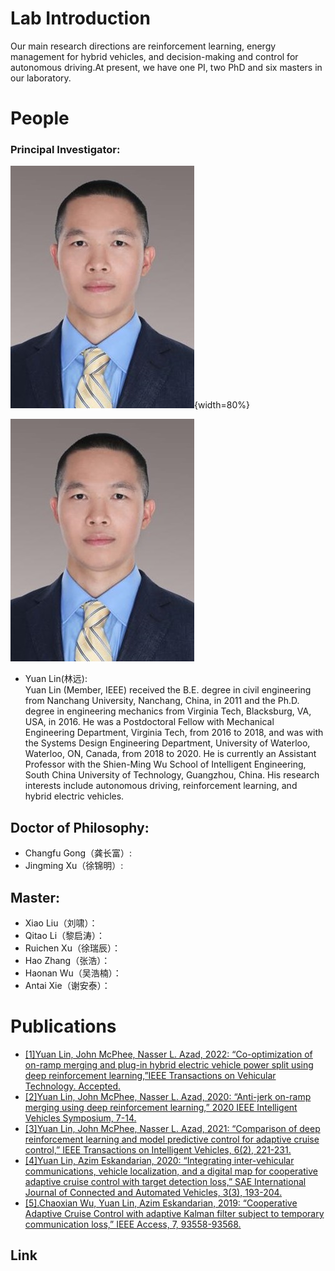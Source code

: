 # Lab Introduction
Our main research directions are reinforcement learning, energy management for hybrid vehicles, and decision-making and control for autonomous driving.At present, we have one PI, two PhD and six masters in our laboratory.

# People
### Principal Investigator:




![YuanLin.jpg](_resources/YuanLin.jpg){width=80%}

<img src = "_resources/YuanLin.jpg">





* Yuan Lin(林远):<br />Yuan Lin (Member, IEEE) received the B.E. degree in civil engineering from Nanchang University, Nanchang, China, in 2011 and the Ph.D. degree in engineering mechanics from Virginia Tech, Blacksburg, VA, USA, in 2016. He was a Postdoctoral Fellow with Mechanical Engineering Department, Virginia Tech, from 2016 to 2018, and was with the Systems Design Engineering Department, University of Waterloo, Waterloo, ON, Canada, from 2018 to 2020. He is currently an Assistant Professor with the Shien-Ming Wu School of Intelligent Engineering, South China University of Technology, Guangzhou, China. His research interests include autonomous driving, reinforcement learning, and hybrid electric vehicles.

## Doctor of Philosophy:
* Changfu Gong（龚长富）:
* Jingming Xu（徐锦明）:    


## Master:
* Xiao Liu（刘啸）：
* Qitao Li（黎启涛）：
* Ruichen Xu（徐瑞辰）：
* Hao Zhang（张浩）：
* Haonan Wu（吴浩楠）：
* Antai Xie（谢安泰）：
	
# Publications
* [[1]Yuan Lin, John McPhee, Nasser L. Azad, 2022: “Co-optimization of on-ramp merging and plug-in hybrid electric vehicle power split using deep reinforcement learning,”IEEE Transactions on Vehicular Technology. Accepted.](https://ieeexplore.ieee.org/abstract/document/9757859)
* [[2]Yuan Lin, John McPhee, Nasser L. Azad, 2020: “Anti-jerk on-ramp merging using deep reinforcement learning,” 2020 IEEE Intelligent Vehicles Symposium, 7-14.](https://ieeexplore.ieee.org/document/9304647)
* [[3]Yuan Lin, John McPhee, Nasser L. Azad, 2021: “Comparison of deep reinforcement learning and model predictive control for adaptive cruise control,” IEEE Transactions on Intelligent Vehicles,  6(2), 221-231.](https://ieeexplore.ieee.org/document/9152161)
* [[4]Yuan Lin, Azim Eskandarian, 2020: “Integrating inter-vehicular communications, vehicle localization, and a digital map for cooperative adaptive cruise control with target detection loss,” SAE International Journal of Connected and Automated Vehicles, 3(3), 193-204.](https://saemobilus.sae.org/content/12-03-03-0015/)
* [[5].Chaoxian Wu, Yuan Lin, Azim Eskandarian, 2019: “Cooperative Adaptive Cruise Control with adaptive Kalman filter subject to temporary communication loss,” IEEE Access, 7, 93558-93568.](https://ieeexplore.ieee.org/document/8759909)




## Link

